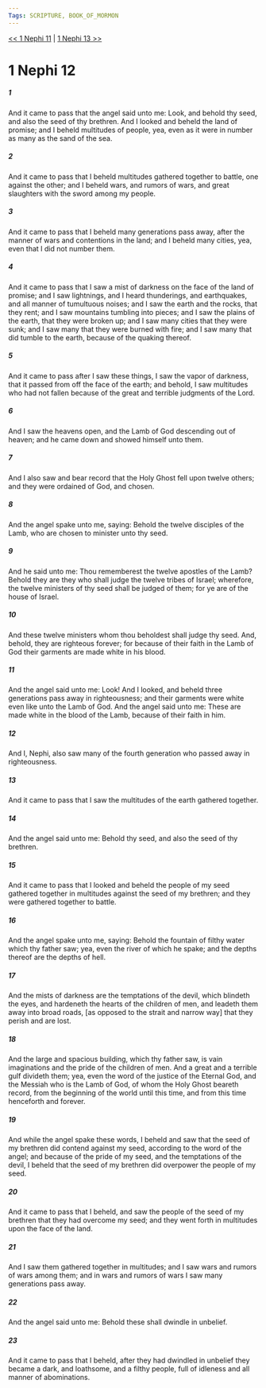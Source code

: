 ```yaml
---
Tags: SCRIPTURE, BOOK_OF_MORMON
---
```


[<< 1 Nephi 11](BOOK_OF_MORMON/01_1_Nephi/1_Nephi_11.md) | [1 Nephi 13 >>](BOOK_OF_MORMON/01_1_Nephi/1_Nephi_13.md)

# 1 Nephi 12

##### 1

And it came to pass that the angel said unto me: Look, and behold thy seed, and also the seed of thy brethren. And I looked and beheld the land of promise; and I beheld multitudes of people, yea, even as it were in number as many as the sand of the sea.

##### 2

And it came to pass that I beheld multitudes gathered together to battle, one against the other; and I beheld wars, and rumors of wars, and great slaughters with the sword among my people.

##### 3

And it came to pass that I beheld many generations pass away, after the manner of wars and contentions in the land; and I beheld many cities, yea, even that I did not number them.

##### 4

And it came to pass that I saw a mist of darkness on the face of the land of promise; and I saw lightnings, and I heard thunderings, and earthquakes, and all manner of tumultuous noises; and I saw the earth and the rocks, that they rent; and I saw mountains tumbling into pieces; and I saw the plains of the earth, that they were broken up; and I saw many cities that they were sunk; and I saw many that they were burned with fire; and I saw many that did tumble to the earth, because of the quaking thereof.

##### 5

And it came to pass after I saw these things, I saw the vapor of darkness, that it passed from off the face of the earth; and behold, I saw multitudes who had not fallen because of the great and terrible judgments of the Lord.

##### 6

And I saw the heavens open, and the Lamb of God descending out of heaven; and he came down and showed himself unto them.

##### 7

And I also saw and bear record that the Holy Ghost fell upon twelve others; and they were ordained of God, and chosen.

##### 8

And the angel spake unto me, saying: Behold the twelve disciples of the Lamb, who are chosen to minister unto thy seed.

##### 9

And he said unto me: Thou rememberest the twelve apostles of the Lamb? Behold they are they who shall judge the twelve tribes of Israel; wherefore, the twelve ministers of thy seed shall be judged of them; for ye are of the house of Israel.

##### 10

And these twelve ministers whom thou beholdest shall judge thy seed. And, behold, they are righteous forever; for because of their faith in the Lamb of God their garments are made white in his blood.

##### 11

And the angel said unto me: Look! And I looked, and beheld three generations pass away in righteousness; and their garments were white even like unto the Lamb of God. And the angel said unto me: These are made white in the blood of the Lamb, because of their faith in him.

##### 12

And I, Nephi, also saw many of the fourth generation who passed away in righteousness.

##### 13

And it came to pass that I saw the multitudes of the earth gathered together.

##### 14

And the angel said unto me: Behold thy seed, and also the seed of thy brethren.

##### 15

And it came to pass that I looked and beheld the people of my seed gathered together in multitudes against the seed of my brethren; and they were gathered together to battle.

##### 16

And the angel spake unto me, saying: Behold the fountain of filthy water which thy father saw; yea, even the river of which he spake; and the depths thereof are the depths of hell.

##### 17

And the mists of darkness are the temptations of the devil, which blindeth the eyes, and hardeneth the hearts of the children of men, and leadeth them away into broad roads, [as opposed to the strait and narrow way] that they perish and are lost.

##### 18

And the large and spacious building, which thy father saw, is vain imaginations and the pride of the children of men. And a great and a terrible gulf divideth them; yea, even the word of the justice of the Eternal God, and the Messiah who is the Lamb of God, of whom the Holy Ghost beareth record, from the beginning of the world until this time, and from this time henceforth and forever.

##### 19

And while the angel spake these words, I beheld and saw that the seed of my brethren did contend against my seed, according to the word of the angel; and because of the pride of my seed, and the temptations of the devil, I beheld that the seed of my brethren did overpower the people of my seed.

##### 20

And it came to pass that I beheld, and saw the people of the seed of my brethren that they had overcome my seed; and they went forth in multitudes upon the face of the land.

##### 21

And I saw them gathered together in multitudes; and I saw wars and rumors of wars among them; and in wars and rumors of wars I saw many generations pass away.

##### 22

And the angel said unto me: Behold these shall dwindle in unbelief.

##### 23

And it came to pass that I beheld, after they had dwindled in unbelief they became a dark, and loathsome, and a filthy people, full of idleness and all manner of abominations.
